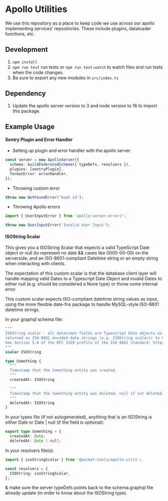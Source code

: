 # Apollo Utilities

We use this repository as a place to keep code we use across our apollo implementing services' repositories.
These include plugins, dataloader functions, etc.

## Development

1. `npm install`
2. `npm run test` run tests or `npm run test:watch` to watch files and run tests when the code changes.
3. Be sure to export any new modules in `src/index.ts`

## Dependency

1. Update the apollo server version to 3 and node version to 16 to import this package.

## Example Usage

#### Sentry Plugin and Error Handler

- Setting up plugin and error handler with the apollo server

```typescript
const server = new ApolloServer({
  schema: buildFederatedSchema({ typeDefs, resolvers }),
  plugins: [sentryPlugin],
  formatError: errorHandler,
});
```

- Throwing custom error

```typescript
throw new NotFoundError('book id');
```

- Throwing Apollo errors

```typescript
import { UserInputError } from 'apollo-server-errors';

throw new UserInputError('Invalid User Input');
```

#### ISOString Scalar

This gives you a ISOString Scalar that expects a valid TypeScript Date object or null (to represent no date && cases like 0000-00-00) on the serverside, and an ISO-8601-compliant Datetime string or an empty string when interacting with clients.

The expectation of this custom scalar is that the database client layer will handle mapping valid Dates to a Typescript Date Object and invalid Dates to either null (e.g. should be considered a None type) or throw some internal error.

This custom scalar expects ISO-compliant datetime string values as input, using the more flexible date-fns package to handle MySQL-style ISO-8601 datetime strings.

In your graphql schema file:

```graphql
"""
ISOString scalar - all datetimes fields are Typescript Date objects on this server &
returned as ISO-8601 encoded date strings (e.g. ISOString scalars) to GraphQL clients.
See Section 5.6 of the RFC 3339 profile of the ISO 8601 standard: https://www.ietf.org/rfc/rfc3339.txt.
"""
scalar ISOString

type Something {
  """
  Timestamp that the Something entity was created.
  """
  createdAt: ISOString

  """
  Timestamp that the Something entity was deleted, null if not deleted.
  """
  deletedAt: ISOString
}
```

In your types file (if not autogenerated), anything that is an ISOString is either Date or Date | null (if the field is optional):

```typescript
export type Something = {
  createdAt: Date;
  deletedAt: Date | null;
```

In your resolvers file(s):

```typescript
import { isoStringScalar } from '@pocket-tools/apollo-utils';

const resolvers = {
  ISOString: isoStringScalar,
};
```

& make sure the server typeDefs points back to the schema.graphql file already update (in order to know about the ISOString type).
